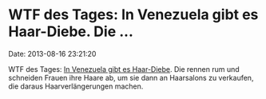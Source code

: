WTF des Tages: In Venezuela gibt es Haar-Diebe. Die \...
========================================================

Date: 2013-08-16 23:21:20

WTF des Tages: [In Venezuela gibt es
Haar-Diebe](http://www.cnn.com/2013/08/07/world/americas/venezuela-hair-theft/index.html).
Die rennen rum und schneiden Frauen ihre Haare ab, um sie dann an
Haarsalons zu verkaufen, die daraus Haarverlängerungen machen.
